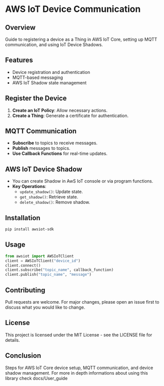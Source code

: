 # AWS IoT Device Communication

## Overview
Guide to registering a device as a Thing in AWS IoT Core, setting up MQTT communication, and using IoT Device Shadows.

## Features
- Device registration and authentication
- MQTT-based messaging
- AWS IoT Shadow state management

## Register the Device
1. **Create an IoT Policy**: Allow necessary actions.
2. **Create a Thing**: Generate a certificate for authentication.

## MQTT Communication
- **Subscribe** to topics to receive messages.
- **Publish** messages to topics.
- **Use Callback Functions** for real-time updates.

## AWS IoT Device Shadow
- You can create Shadow in AwS IoT console or via program functions.
- **Key Operations**:
  - `update_shadow()`: Update state.
  - `get_shadow()`: Retrieve state.
  - `delete_shadow()`: Remove shadow.

## Installation
```sh
pip install awsiot-sdk
```

## Usage
```python
from awsiot import AWSIoTClient
client = AWSIoTClient("device_id")
client.connect()
client.subscribe("topic_name", callback_function)
client.publish("topic_name", "message")
```

## Contributing
Pull requests are welcome. For major changes, please open an issue first to discuss what you would like to change.

## License
This project is licensed under the MIT License - see the LICENSE file for details.

## Conclusion
Steps for AWS IoT Core device setup, MQTT communication, and device shadow management. For more in depth informations about using this library check docs/User_guide
